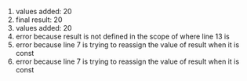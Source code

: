 1. values added: 20
2. final result: 20
3. values added: 20
4. error because result is not defined in the scope of where line 13 is
5. error because line 7 is trying to reassign the value of result when it is const
6. error because line 7 is trying to reassign the value of result when it is const
